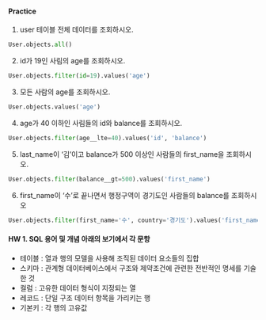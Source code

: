 #### Practice 

1.  user 테이블 전체 데이터를 조회하시오.

```python
User.objects.all()
```

2. id가 19인 사림의 age를 조회하시오.

```python
User.objects.filter(id=19).values('age')
```

3.  모든 사람의 age를 조회하시오.

```python
User.objects.values('age')
```

4. age가 40 이하인 사림들의 id와 balance를 조회하시오. 

```python
User.objects.filter(age__lte=40).values('id', 'balance')
```

5.  last_name이 ‘김’이고 balance가 500 이상인 사람들의 first_name을 조회하시오.

```python
User.objects.filter(balance__gt=500).values('first_name')
```

6. first_name이 ‘수’로 끝나면서 행정구역이 경기도인 사람들의 balance를 조회하시오

```python
User.objects.filter(first_name='수', country='경기도').values('first_name', 'balance')
```















#### HW 1. SQL 용어 및 개념 아래의 보기에서 각 문항

- 테이블 : 열과 행의 모델을 사용해 조직된 데이터 요소들의 집합
- 스키마 : 관계형 데이터베이스에서 구조와 제약조건에 관련한 전반적인 명세를 기술 한 것
- 컬럼 : 고유한 데이터 형식이 지정되는 열
- 레코드 : 단일 구조 데이터 항목을 가리키는 행
- 기본키 : 각 행의 고유값